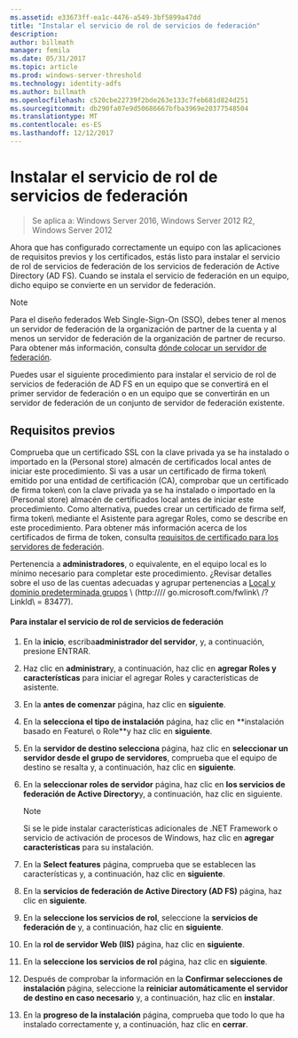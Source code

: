 ```yaml
---
ms.assetid: e33673ff-ea1c-4476-a549-3bf5899a47dd
title: "Instalar el servicio de rol de servicios de federación"
description: 
author: billmath
manager: femila
ms.date: 05/31/2017
ms.topic: article
ms.prod: windows-server-threshold
ms.technology: identity-adfs
ms.author: billmath
ms.openlocfilehash: c520cbe22739f2bde263e133c7feb681d824d251
ms.sourcegitcommit: db290fa07e9d50686667bfba3969e20377548504
ms.translationtype: MT
ms.contentlocale: es-ES
ms.lasthandoff: 12/12/2017
---
```

# <a name="install-the-federation-service-role-service"></a>Instalar el servicio de rol de servicios de federación

>Se aplica a: Windows Server 2016, Windows Server 2012 R2, Windows Server 2012

Ahora que has configurado correctamente un equipo con las aplicaciones de requisitos previos y los certificados, estás listo para instalar el servicio de rol de servicios de federación de los servicios de federación de Active Directory \(AD FS\). Cuando se instala el servicio de federación en un equipo, dicho equipo se convierte en un servidor de federación.  
  
> [!NOTE]  
> Para el diseño federados Web Single\-Sign\-On \(SSO\), debes tener al menos un servidor de federación de la organización de partner de la cuenta y al menos un servidor de federación de la organización de partner de recurso. Para obtener más información, consulta [dónde colocar un servidor de federación](https://technet.microsoft.com/library/dd807127.aspx).  
  
Puedes usar el siguiente procedimiento para instalar el servicio de rol de servicios de federación de AD FS en un equipo que se convertirá en el primer servidor de federación o en un equipo que se convertirán en un servidor de federación de un conjunto de servidor de federación existente.  
  
## <a name="prerequisites"></a>Requisitos previos  
Comprueba que un certificado SSL con la clave privada ya se ha instalado o importado en la \(Personal store\) almacén de certificados local antes de iniciar este procedimiento. Si vas a usar un certificado de firma token\ emitido por una entidad de certificación \(CA\), comprobar que un certificado de firma token\ con la clave privada ya se ha instalado o importado en la \(Personal store\) almacén de certificados local antes de iniciar este procedimiento. Como alternativa, puedes crear un certificado de firma self\, firma token\ mediante el Asistente para agregar Roles, como se describe en este procedimiento. Para obtener más información acerca de los certificados de firma de token\, consulta [requisitos de certificado para los servidores de federación](https://technet.microsoft.com/library/dd807040.aspx).  
  
Pertenencia a **administradores**, o equivalente, en el equipo local es lo mínimo necesario para completar este procedimiento.  ¿Revisar detalles sobre el uso de las cuentas adecuadas y agrupar pertenencias a [Local y dominio predeterminada grupos](https://go.microsoft.com/fwlink/?LinkId=83477) \ (http:///\/ go.microsoft.com\/fwlink\ /? LinkId\ = 83477\).   
  
#### <a name="to-install-the-federation-service-role-service"></a>Para instalar el servicio de rol de servicios de federación  
  
1.  En la **inicio**, escriba**administrador del servidor**, y, a continuación, presione ENTRAR.  
  
2.  Haz clic en **administrar**y, a continuación, haz clic en **agregar Roles y características** para iniciar el agregar Roles y características de asistente.  
  
3.  En la **antes de comenzar** página, haz clic en **siguiente**.  
  
4.  En la **selecciona el tipo de instalación** página, haz clic en **instalación basado en Feature\ o Role\**y haz clic en **siguiente**.  
  
5.  En la **servidor de destino selecciona** página, haz clic en **seleccionar un servidor desde el grupo de servidores**, comprueba que el equipo de destino se resalta y, a continuación, haz clic en **siguiente**.  
  
6.  En la **seleccionar roles de servidor** página, haz clic en **los servicios de federación de Active Directory**y, a continuación, haz clic en siguiente.  
  
    > [!NOTE]  
    > Si se le pide instalar características adicionales de .NET Framework o servicio de activación de procesos de Windows, haz clic en **agregar características** para su instalación.  
  
7.  En la **Select features** página, comprueba que se establecen las características y, a continuación, haz clic en **siguiente**.  
  
8.  En la **servicios de federación de Active Directory \(AD FS\)** página, haz clic en **siguiente**.  
  
9. En la **seleccione los servicios de rol**, seleccione la **servicios de federación de** y, a continuación, haz clic en **siguiente**.  
  
10. En la **rol de servidor Web \(IIS\)** página, haz clic en **siguiente**.  
  
11. En la **seleccione los servicios de rol** página, haz clic en **siguiente**.  
  
12. Después de comprobar la información en la **Confirmar selecciones de instalación** página, seleccione la **reiniciar automáticamente el servidor de destino en caso necesario** y, a continuación, haz clic en **instalar**.  
  
13. En la **progreso de la instalación** página, comprueba que todo lo que ha instalado correctamente y, a continuación, haz clic en **cerrar**.  
  

